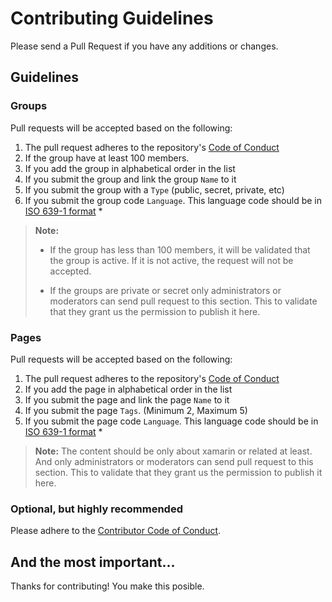 # Contributing Guidelines

Please send a Pull Request if you have any additions or changes.

## Guidelines

### Groups

Pull requests will be accepted based on the following:

1. The pull request adheres to the repository's [Code of Conduct](/CODE_OF_CONDUCT.md)
1. If the group have at least 100 members.
1. If you add the group in alphabetical order in the list
1. If you submit the group and link the group `Name` to it
1. If you submit the group with a `Type` (public, secret, private, etc)
1. If you submit the group code `Language`. This language code should be in [ISO 639-1 format](https://en.wikipedia.org/wiki/List_of_ISO_639-1_codes) \*

> **Note:** 
>- If the group has less than 100 members, it will be validated that the group is active. If it is not active, the request will not be accepted.
>
>- If the groups are private or secret only administrators or moderators can send pull request to this section. This to validate that they grant us the permission to publish it here.

### Pages

Pull requests will be accepted based on the following:

1. The pull request adheres to the repository's [Code of Conduct](/CODE_OF_CONDUCT.md)
1. If you add the page in alphabetical order in the list
1. If you submit the page and link the page `Name` to it
1. If you submit the page `Tags`. (Minimum 2, Maximum 5)
1. If you submit the page code `Language`. This language code should be in [ISO 639-1 format](https://en.wikipedia.org/wiki/List_of_ISO_639-1_codes) \*

> **Note:** The content should be only about xamarin or related at least. And only administrators or moderators can send pull request to this section. This to validate that they grant us the permission to publish it here. 

### Optional, but highly recommended

Please adhere to the [Contributor Code of Conduct](CodeOfConduct.md).

## And the most important...

Thanks for contributing! You make this posible. 
